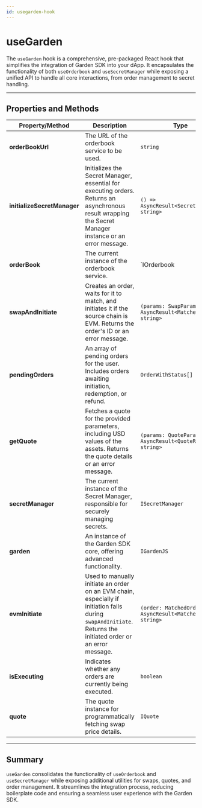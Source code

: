 ```yaml
---
id: usegarden-hook
---
```


# useGarden

The `useGarden` hook is a comprehensive, pre-packaged React hook that simplifies the integration of Garden SDK into your dApp. It encapsulates the functionality of both `useOrderbook` and `useSecretManager` while exposing a unified API to handle all core interactions, from order management to secret handling.

---

## Properties and Methods

| **Property/Method**       | **Description**                                                                                                                                               | **Type**                                                                 |
|----------------------------|---------------------------------------------------------------------------------------------------------------------------------------------------------------|--------------------------------------------------------------------------|
| **orderBookUrl**           | The URL of the orderbook service to be used.                                                                                                                  | `string`                                                                 |
| **initializeSecretManager**| Initializes the Secret Manager, essential for executing orders. Returns an asynchronous result wrapping the Secret Manager instance or an error message.     | `() => AsyncResult<SecretManager, string>`                               |
| **orderBook**              | The current instance of the orderbook service.                                                                                                                | `IOrderbook | undefined`                                                 |
| **swapAndInitiate**        | Creates an order, waits for it to match, and initiates it if the source chain is EVM. Returns the order's ID or an error message.                             | `(params: SwapParams) => AsyncResult<MatchedOrder, string>`              |
| **pendingOrders**          | An array of pending orders for the user. Includes orders awaiting initiation, redemption, or refund.                                                          | `OrderWithStatus[]`                                                     |
| **getQuote**               | Fetches a quote for the provided parameters, including USD values of the assets. Returns the quote details or an error message.                              | `(params: QuoteParams) => AsyncResult<QuoteResponse, string>`            |
| **secretManager**          | The current instance of the Secret Manager, responsible for securely managing secrets.                                                                        | `ISecretManager`                                                        |
| **garden**                 | An instance of the Garden SDK core, offering advanced functionality.                                                                                         | `IGardenJS`                                                              |
| **evmInitiate**            | Used to manually initiate an order on an EVM chain, especially if initiation fails during `swapAndInitiate`. Returns the initiated order or an error message. | `(order: MatchedOrder) => AsyncResult<MatchedOrder, string>`             |
| **isExecuting**            | Indicates whether any orders are currently being executed.                                                                                                   | `boolean`                                                                |
| **quote**                  | The quote instance for programmatically fetching swap price details.                                                                                         | `IQuote`                                                                 |

---

## Summary

`useGarden` consolidates the functionality of `useOrderbook` and `useSecretManager` while exposing additional utilities for swaps, quotes, and order management. It streamlines the integration process, reducing boilerplate code and ensuring a seamless user experience with the Garden SDK.